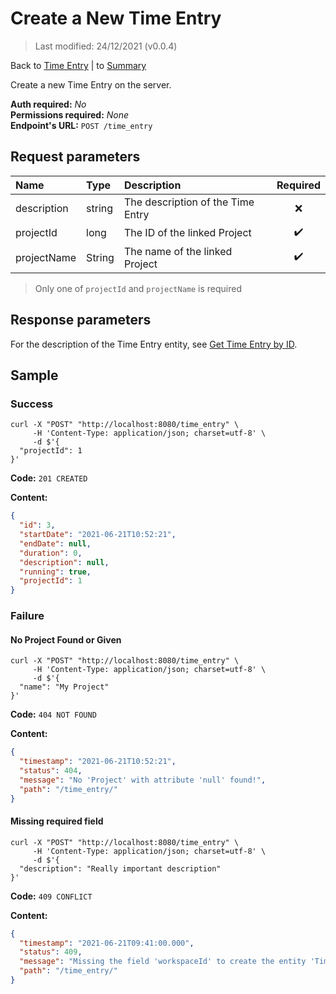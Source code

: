# Create a New Time Entry

> Last modified: 24/12/2021 (v0.0.4)

Back to [Time Entry](../Time%20Entry.md) | to [Summary](../../README.md)

Create a new Time Entry on the server.

**Auth required:** _No_  
**Permissions required:** _None_  
**Endpoint's URL:** `POST /time_entry`

## Request parameters

| Name        | Type   | Description                       | Required |
|:------------|:-------|:----------------------------------|:--------:|
| description | string | The description of the Time Entry |    ❌     |
| projectId   | long   | The ID of the linked Project      |    ✔️    |
| projectName | String | The name of the linked Project    |    ✔️    |

> Only one of `projectId` and `projectName` is required

## Response parameters

For the description of the Time Entry entity, see [Get Time Entry by ID](Get-Time-Entry-by-ID.md).

## Sample

### Success

```shell
curl -X "POST" "http://localhost:8080/time_entry" \
     -H 'Content-Type: application/json; charset=utf-8' \
     -d $'{
  "projectId": 1
}'
```

**Code:** `201 CREATED`

**Content:**

```json
{
  "id": 3,
  "startDate": "2021-06-21T10:52:21",
  "endDate": null,
  "duration": 0,
  "description": null,
  "running": true,
  "projectId": 1
}
```

### Failure

#### No Project Found or Given

```shell
curl -X "POST" "http://localhost:8080/time_entry" \
     -H 'Content-Type: application/json; charset=utf-8' \
     -d $'{
  "name": "My Project"
}'
```

**Code:** `404 NOT FOUND`

**Content:**

```json
{
  "timestamp": "2021-06-21T10:52:21",
  "status": 404,
  "message": "No 'Project' with attribute 'null' found!",
  "path": "/time_entry/"
}
```

#### Missing required field

```shell
curl -X "POST" "http://localhost:8080/time_entry" \
     -H 'Content-Type: application/json; charset=utf-8' \
     -d $'{
  "description": "Really important description"
}'
```

**Code:** `409 CONFLICT`

**Content:**

```json
{
  "timestamp": "2021-06-21T09:41:00.000",
  "status": 409,
  "message": "Missing the field 'workspaceId' to create the entity 'TimeEntry'!",
  "path": "/time_entry/"
}
```
